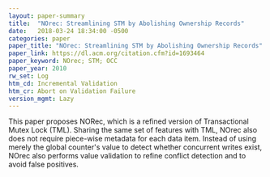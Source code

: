 ```yaml
---
layout: paper-summary
title:  "NOrec: Streamlining STM by Abolishing Ownership Records"
date:   2018-03-24 18:34:00 -0500
categories: paper
paper_title: "NOrec: Streamlining STM by Abolishing Ownership Records"
paper_link: https://dl.acm.org/citation.cfm?id=1693464
paper_keyword: NOrec; STM; OCC
paper_year: 2010
rw_set: Log
htm_cd: Incremental Validation
htm_cr: Abort on Validation Failure
version_mgmt: Lazy
---
```


This paper proposes NORec, which is a refined version of Transactional Mutex Lock (TML). Sharing the same set of 
features with TML, NOrec also does not require piece-wise metadata for each data item. Instead of using merely the 
global counter's value to detect whether concurrent writes exist, NOrec also performs value validation to refine
conflict detection and to avoid false positives.

